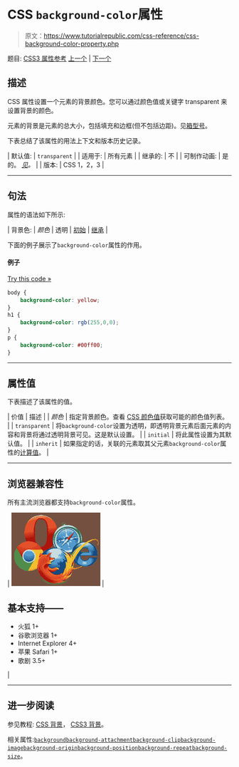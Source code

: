 # CSS `background-color`属性

> 原文：<https://www.tutorialrepublic.com/css-reference/css-background-color-property.php>

题目: [CSS3 属性参考](css3-properties.php) [上一个](css3-background-clip-property.php) | [下一个](css-background-image-property.php)

## 描述

CSS 属性设置一个元素的背景颜色。您可以通过颜色值或关键字 transparent 来设置背景的颜色。

元素的背景是元素的总大小，包括填充和边框(但不包括边距)。见[箱型号](../css-tutorial/css-box-model.php)。

下表总结了该属性的用法上下文和版本历史记录。

| 默认值: | `transparent` |
| 适用于: | 所有元素 |
| 继承的: | 不 |
| 可制作动画: | 是的。 [*见*](css-animatable-properties.php)*。* |
| 版本: | CSS 1，2，3 |

* * *

## 句法

属性的语法如下所示:

| 背景色: | *颜色* &#124; 透明 &#124; [初始](../definitions.php#initial) &#124; [继承](../definitions.php#inherit) |

下面的例子展示了`background-color`属性的作用。

#### 例子

[Try this code »](../codelab.php?topic=css&file=background-color-property "Try this code using online Editor")

```css
body {
    background-color: yellow;
}
h1 {
    background-color: rgb(255,0,0);
}
p {
    background-color: #00ff00;
}
```

* * *

## 属性值

下表描述了该属性的值。

| 价值 | 描述 |
| *颜色* | 指定背景颜色。查看 [CSS 颜色值](css-color-values.php)获取可能的颜色值列表。 |
| `transparent` | 将`background-color`设置为透明，即透明背景元素后面元素的内容和背景将通过透明背景可见。这是默认设置。 |
| `initial` | 将此属性设置为其默认值。 |
| `inherit` | 如果指定的话，关联的元素取其父元素`background-color`属性的[计算值](../definitions.php#computed-value)。 |

* * *

## 浏览器兼容性

所有主流浏览器都支持`background-color`属性。

| ![Browsers Icon](img/e9331123c77668c1832e541c2fca1002.png) | 

## 基本支持——

*   火狐 1+
*   谷歌浏览器 1+
*   Internet Explorer 4+
*   苹果 Safari 1+
*   歌剧 3.5+

 |

* * *

## 进一步阅读

参见教程: [CSS 背景](../css-tutorial/css-background.php)， [CSS3 背景](../css-tutorial/css3-background.php)。

相关属性:[`background`](css-background-property.php)[`background-attachment`](css-background-attachment-property.php)[`background-clip`](css3-background-clip-property.php)[`background-image`](css-background-image-property.php)[`background-origin`](css3-background-origin-property.php)[`background-position`](css-background-position-property.php)[`background-repeat`](css-background-repeat-property.php)[`background-size`](css3-background-size-property.php)。